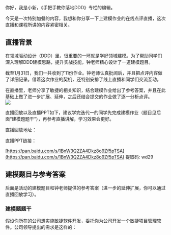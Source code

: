 你好，我是小新，《手把手教你落地DDD》专栏的编辑。

今天是一次特别加餐的内容，我想和你分享一下上建模作业的在线点评直播，这次直播和课程所讲的内容紧密相关。

## 直播背景

在领域驱动设计（DDD）里，很重要的一环就是学好领域建模。为了帮助同学们深入理解DDD建模思路，提升实战技能，钟老师精心设计了一道建模题目。

截至1月31日，我们一共收到了11份作业。钟老师认真批阅后，并且把点评内容做了详细记录。借着这次作业的契机，还特别安排了线上直播和同学们交流互动。

在直播里，老师分享了敏捷的相关知识，结合建模作业给出了参考答案，并且在此基础上做了进一步扩展、延伸，之后还结合提交的作业做了逐一分析点评。  
![](https://static001.geekbang.org/resource/image/85/57/85bc430f0a282cf75234266098827e57.jpg?wh=3500x1477)

直播回放以及直播PPT如下，建议学完迭代一的同学先完成建模作业（题目见后面“建模题题干”），再参考直播讲解，学习效果会更好。

直播回放地址：  

直播PPT链接：

[https://pan.baidu.com/s/1BnW3Q2ZA4Dkz8o9Zf5pTSA](https://pan.baidu.com/s/1BnW3Q2ZA4Dkz8o9Zf5pTSA) 提取码: wd29

## 建模题目与参考答案

后面是活动的建模题目和钟老师提供的参考答案（进一步的延伸扩展，你可以通过直播回放学习）。

### 建模题题干

假设你所在的公司想实施敏捷软件开发，委托你为公司开发一个敏捷项目管理软件。公司领导提出的需求是这样的：